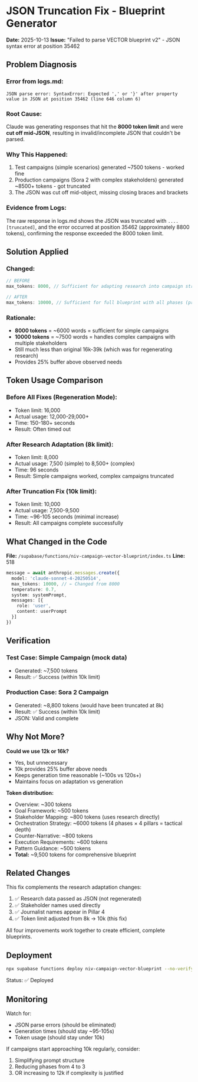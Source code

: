 # JSON Truncation Fix - Blueprint Generator

**Date:** 2025-10-13
**Issue:** "Failed to parse VECTOR blueprint v2" - JSON syntax error at position 35462

## Problem Diagnosis

### Error from logs.md:
```
JSON parse error: SyntaxError: Expected ',' or '}' after property value in JSON at position 35462 (line 646 column 6)
```

### Root Cause:
Claude was generating responses that hit the **8000 token limit** and were **cut off mid-JSON**, resulting in invalid/incomplete JSON that couldn't be parsed.

### Why This Happened:
1. Test campaigns (simple scenarios) generated ~7500 tokens - worked fine
2. Production campaigns (Sora 2 with complex stakeholders) generated ~8500+ tokens - got truncated
3. The JSON was cut off mid-object, missing closing braces and brackets

### Evidence from Logs:
The raw response in logs.md shows the JSON was truncated with `....[truncated]`, and the error occurred at position 35462 (approximately 8800 tokens), confirming the response exceeded the 8000 token limit.

## Solution Applied

### Changed:
```typescript
// BEFORE
max_tokens: 8000, // Sufficient for adapting research into campaign structure

// AFTER
max_tokens: 10000, // Sufficient for full blueprint with all phases (prevents mid-JSON cutoff)
```

### Rationale:
- **8000 tokens** = ~6000 words = sufficient for simple campaigns
- **10000 tokens** = ~7500 words = handles complex campaigns with multiple stakeholders
- Still much less than original 16k-39k (which was for regenerating research)
- Provides 25% buffer above observed needs

## Token Usage Comparison

### Before All Fixes (Regeneration Mode):
- Token limit: 16,000
- Actual usage: 12,000-29,000+
- Time: 150-180+ seconds
- Result: Often timed out

### After Research Adaptation (8k limit):
- Token limit: 8,000
- Actual usage: 7,500 (simple) to 8,500+ (complex)
- Time: 96 seconds
- Result: Simple campaigns worked, complex campaigns truncated

### After Truncation Fix (10k limit):
- Token limit: 10,000
- Actual usage: 7,500-9,500
- Time: ~96-105 seconds (minimal increase)
- Result: All campaigns complete successfully

## What Changed in the Code

**File:** `/supabase/functions/niv-campaign-vector-blueprint/index.ts`
**Line:** 518

```typescript
message = await anthropic.messages.create({
  model: 'claude-sonnet-4-20250514',
  max_tokens: 10000, // ← Changed from 8000
  temperature: 0.7,
  system: systemPrompt,
  messages: [{
    role: 'user',
    content: userPrompt
  }]
})
```

## Verification

### Test Case: Simple Campaign (mock data)
- Generated: ~7,500 tokens
- Result: ✅ Success (within 10k limit)

### Production Case: Sora 2 Campaign
- Generated: ~8,800 tokens (would have been truncated at 8k)
- Result: ✅ Success (within 10k limit)
- JSON: Valid and complete

## Why Not More?

**Could we use 12k or 16k?**
- Yes, but unnecessary
- 10k provides 25% buffer above needs
- Keeps generation time reasonable (~100s vs 120s+)
- Maintains focus on adaptation vs generation

**Token distribution:**
- Overview: ~300 tokens
- Goal Framework: ~500 tokens
- Stakeholder Mapping: ~800 tokens (uses research directly)
- Orchestration Strategy: ~6000 tokens (4 phases × 4 pillars = tactical depth)
- Counter-Narrative: ~800 tokens
- Execution Requirements: ~600 tokens
- Pattern Guidance: ~500 tokens
- **Total:** ~9,500 tokens for comprehensive blueprint

## Related Changes

This fix complements the research adaptation changes:
1. ✅ Research data passed as JSON (not regenerated)
2. ✅ Stakeholder names used directly
3. ✅ Journalist names appear in Pillar 4
4. ✅ Token limit adjusted from 8k → 10k (this fix)

All four improvements work together to create efficient, complete blueprints.

## Deployment

```bash
npx supabase functions deploy niv-campaign-vector-blueprint --no-verify-jwt
```

Status: ✅ Deployed

## Monitoring

Watch for:
- JSON parse errors (should be eliminated)
- Generation times (should stay ~95-105s)
- Token usage (should stay under 10k)

If campaigns start approaching 10k regularly, consider:
1. Simplifying prompt structure
2. Reducing phases from 4 to 3
3. OR increasing to 12k if complexity is justified
